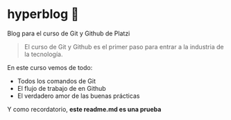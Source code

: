 # hyperblog 💚
Blog para el curso de Git y Github de Platzi
> El curso de Git y Github es el primer paso para entrar a la industria de la tecnología.

En este curso vemos de todo:
- Todos los comandos de Git
- El flujo de trabajo de en Github
- El verdadero amor de las buenas prácticas

Y como recordatorio, **este readme.md es una prueba** 

